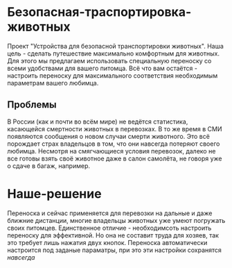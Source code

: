 # Безопасная-траспортировка-животных
Проект "Устройства для безопасной транспортировки животных". Наша цель - сделать путешествие максимально комфортным для животных. Для этого мы предлагаем использовать специальную переноску со всеми удобствами для вашего питомца. Всё что вам остаётся - настроить переноску для максимального соответствия необходимым параметрам вашего любимца.
## Проблемы
В России (как и почти во всём мире) не ведётся статистика, касающейся смертности животных в перевозках. В то же время в СМИ появляются сообщения о новом случаи смерти животного. Это всё порождает страх владельцов в том, что они навсегда потеряют своего любимца. Несмотря на смягчающиеся условия перевозок, далеко не все готовы взять своё животное даже в салон самолёта, не говоря уже о сдаче в багаж, например.
# Наше-решение
Переноска и сейчас применяется для перевозки на дальные и даже ближние дистанции, многие владельцы животных уже умеют погружать своих питомцев. Единственное отличие - необходимсоть настроить переноску для эффективной. Но она не составит труда для хозяев, так это требует лишь нажатия двух кнопок. Переноска автоматически настроится под заданые параматры, при это эти настройки сохранятся *навсегда*